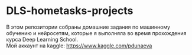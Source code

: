 # DLS-hometasks-projects
В этом репозитории собраны домашние задания по машинному обучению и нейросетям, которые я выполняла во время прохождения курса Deep Learning School. \
Мой аккаунт на kaggle: https://www.kaggle.com/pdunaeva
